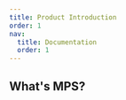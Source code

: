 ```yaml
---
title: Product Introduction
order: 1
nav:
  title: Documentation
  order: 1
---
```


## What's MPS?

